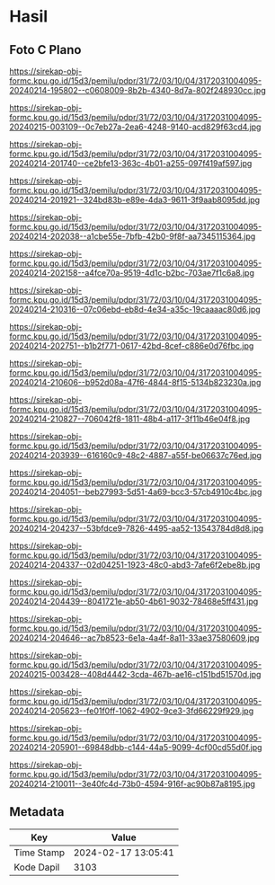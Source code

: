 # Hasil

## Foto C Plano

https://sirekap-obj-formc.kpu.go.id/15d3/pemilu/pdpr/31/72/03/10/04/3172031004095-20240214-195802--c0608009-8b2b-4340-8d7a-802f248930cc.jpg

https://sirekap-obj-formc.kpu.go.id/15d3/pemilu/pdpr/31/72/03/10/04/3172031004095-20240215-003109--0c7eb27a-2ea6-4248-9140-acd829f63cd4.jpg

https://sirekap-obj-formc.kpu.go.id/15d3/pemilu/pdpr/31/72/03/10/04/3172031004095-20240214-201740--ce2bfe13-363c-4b01-a255-097f419af597.jpg

https://sirekap-obj-formc.kpu.go.id/15d3/pemilu/pdpr/31/72/03/10/04/3172031004095-20240214-201921--324bd83b-e89e-4da3-9611-3f9aab8095dd.jpg

https://sirekap-obj-formc.kpu.go.id/15d3/pemilu/pdpr/31/72/03/10/04/3172031004095-20240214-202038--a1cbe55e-7bfb-42b0-9f8f-aa7345115364.jpg

https://sirekap-obj-formc.kpu.go.id/15d3/pemilu/pdpr/31/72/03/10/04/3172031004095-20240214-202158--a4fce70a-9519-4d1c-b2bc-703ae7f1c6a8.jpg

https://sirekap-obj-formc.kpu.go.id/15d3/pemilu/pdpr/31/72/03/10/04/3172031004095-20240214-210316--07c06ebd-eb8d-4e34-a35c-19caaaac80d6.jpg

https://sirekap-obj-formc.kpu.go.id/15d3/pemilu/pdpr/31/72/03/10/04/3172031004095-20240214-202751--b1b2f771-0617-42bd-8cef-c886e0d76fbc.jpg

https://sirekap-obj-formc.kpu.go.id/15d3/pemilu/pdpr/31/72/03/10/04/3172031004095-20240214-210606--b952d08a-47f6-4844-8f15-5134b823230a.jpg

https://sirekap-obj-formc.kpu.go.id/15d3/pemilu/pdpr/31/72/03/10/04/3172031004095-20240214-210827--706042f8-1811-48b4-a117-3f11b46e04f8.jpg

https://sirekap-obj-formc.kpu.go.id/15d3/pemilu/pdpr/31/72/03/10/04/3172031004095-20240214-203939--616160c9-48c2-4887-a55f-be06637c76ed.jpg

https://sirekap-obj-formc.kpu.go.id/15d3/pemilu/pdpr/31/72/03/10/04/3172031004095-20240214-204051--beb27993-5d51-4a69-bcc3-57cb4910c4bc.jpg

https://sirekap-obj-formc.kpu.go.id/15d3/pemilu/pdpr/31/72/03/10/04/3172031004095-20240214-204237--53bfdce9-7826-4495-aa52-13543784d8d8.jpg

https://sirekap-obj-formc.kpu.go.id/15d3/pemilu/pdpr/31/72/03/10/04/3172031004095-20240214-204337--02d04251-1923-48c0-abd3-7afe6f2ebe8b.jpg

https://sirekap-obj-formc.kpu.go.id/15d3/pemilu/pdpr/31/72/03/10/04/3172031004095-20240214-204439--8041721e-ab50-4b61-9032-78468e5ff431.jpg

https://sirekap-obj-formc.kpu.go.id/15d3/pemilu/pdpr/31/72/03/10/04/3172031004095-20240214-204646--ac7b8523-6e1a-4a4f-8a11-33ae37580609.jpg

https://sirekap-obj-formc.kpu.go.id/15d3/pemilu/pdpr/31/72/03/10/04/3172031004095-20240215-003428--408d4442-3cda-467b-ae16-c151bd51570d.jpg

https://sirekap-obj-formc.kpu.go.id/15d3/pemilu/pdpr/31/72/03/10/04/3172031004095-20240214-205623--fe01f0ff-1062-4902-9ce3-3fd66229f929.jpg

https://sirekap-obj-formc.kpu.go.id/15d3/pemilu/pdpr/31/72/03/10/04/3172031004095-20240214-205901--69848dbb-c144-44a5-9099-4cf00cd55d0f.jpg

https://sirekap-obj-formc.kpu.go.id/15d3/pemilu/pdpr/31/72/03/10/04/3172031004095-20240214-210011--3e40fc4d-73b0-4594-916f-ac90b87a8195.jpg


## Metadata

| Key        | Value               |
| ---------- | ------------------- |
| Time Stamp | 2024-02-17 13:05:41 |
| Kode Dapil | 3103                |



